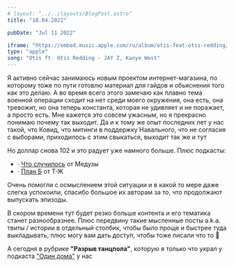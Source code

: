 ```yaml
---
# layout: "../../layouts/BlogPost.astro"
title: "18.04.2022"

pubDate: "Jul 11 2022"

iframe: "https://embed.music.apple.com/ru/album/otis-feat-otis-redding/1440845249?i=1440845529&l=en"
type: "apple"
song: "Otis ft. Otis Redding - JAY Z, Kanye West"
---
```


Я активно сейчас занимаюсь новым проектом интернет-магазина, по которому тоже по пути готовлю материал для гайдов и обьяснения того как это делаю. А во время всего этого замечаю как плавно тема военной операции сходит на нет среди моего окружения, она есть, она тревожит, но она теперь константа, которая не удивляет и не поражает, а просто есть. Мне кажется это совсем ужасным, но я прекрасно понимаю почему так выходит. Да и к тому же опыт последних лет у нас такой, что Ковид, что митинги в поддержку Навального, что не согласия с выборами, приходилось с этим свыкаться, выходит так же и тут

Но доллар снова 102 и это радует уже намного больше. Плюс подкасты:

*   · [Что случилось](https://podcasts.apple.com/ru/podcast/%D1%87%D1%82%D0%BE-%D1%81%D0%BB%D1%83%D1%87%D0%B8%D0%BB%D0%BE%D1%81%D1%8C/id1171712709) от Медузы
*   · [План Б](https://podcasts.apple.com/ru/podcast/%D0%BF%D0%BB%D0%B0%D0%BD-%D0%B1/id1542795608?l=en) от Т-Ж

Очень помогли с осмыслением этой ситуации и в какой то мере даже слегка успокоили, спасибо большое их авторам за то, что продолжают выпускать эпизоды.

В скором времени тут будет резко больше контента и его тематика станет разнообразнее. Плюс передвину такие мысленные посты a.k.a. твиты / истории в отдельный столбик, чтобы было проще и быстрее туда выкладывать, плюс могу вам дать доступ, чтобы тоже писали что то 👀

А сегодня в рубрике **"Разрыв танцпола"**, которую я только что украл у подкаста ["Один дома"](https://podcasts.apple.com/ru/podcast/%D0%BE%D0%B4%D0%B8%D0%BD-%D0%B4%D0%BE%D0%BC%D0%B0/id1414587561) у нас
